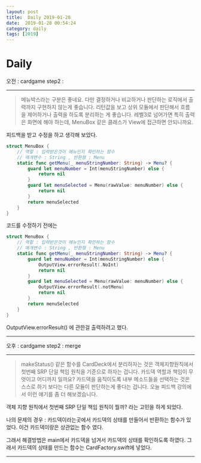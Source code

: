 ```yaml
---
layout: post
title:  Daily 2019-01-28
date:  2019-01-28 00:54:24
category: daily
tags: [2019]
---
```


# Daily

오전 : cardgame step2 : 

----

> 메뉴박스라는 구분은 좋네요. 다만 결정하거나 비교하거나 판단하는 로직에서 출력까지 구현하지 않는게 좋습니다. 리턴값을 보고 상위 모듈에서 판단해서 흐름을 제어하거나 출력을 하도록 분리하는 게 좋습니다.
> 레벨3로 넘어가면 특히 출력은 화면에 해야 하는데, MenuBox 같은 클래스가 View에 접근하면 안되니까요.

피드백을 받고 수정을 하고 생각해 보았다.

```swift
struct MenuBox {
    // 역할 : 입력받은것이 메뉴인지 확인하는 함수
    // 매개변수 : String , 반환형 : Menu
    static func getMenu(_ menuStringNumber: String) -> Menu? {
        guard let menuNumber = Int(menuStringNumber) else {
            return nil
        }
        guard let menuSelected = Menu(rawValue: menuNumber) else {
            return nil
        }
        return menuSelected
    }
}
```

코드를 수정하기 전에는 

```swift
struct MenuBox {
    // 역할 : 입력받은것이 메뉴인지 확인하는 함수
    // 매개변수 : String , 반환형 : Menu
    static func getMenu(_ menuStringNumber: String) -> Menu? {
        guard let menuNumber = Int(menuStringNumber) else {
            OutputView.errorResult(.NoInt)
            return nil
        }
        guard let menuSelected = Menu(rawValue: menuNumber) else {
            OutputView.errorResult(.notMenu)
            return nil
        }
        return menuSelected
    }
}
```

OutputView.errorResult() 에 관한걸 출력하려고 했다.

----

오후 : cardgame step2 : merge

----

> makeStatus() 같은 함수를 CardDeck에서 분리하자는 것은
> 객체지향원칙에서 첫번째 SRP 단일 책임 원칙을 기준으로 하자는 겁니다.
> 카드덱 역할과 책임이 무엇이고 어디까지 일까요?
> 카드덱을 움직이도록 내부 메소드들을 선택하는 것은 스스로 하기 보다는 다른 모듈이 판단하는게 좋다는 겁니다.
> 오늘 피드백 강의에서 이런 얘기를 좀 더 해보겠습니다.

객체 지향 원칙에서 첫번째 SRP 단일 책임 원칙이 뭘까? 라는 고민을 하게 되었다.

나의 문제의 경우 : 카드덱이라는곳에서 카드덱의 상태를 만들어서 반환하는 함수가 있었다. 이건 카드덱이랑은 상관없는 함수 였다. 

그래서 해결방법은 main에서 카드덱을 넘겨서 카드덱의 상태를 확인하도록 하였다. 그래서 카드덱의 상태를 만드는 함수는 CardFactory.swift에 넣었다.

----

